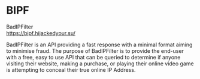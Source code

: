 # BIPF
BadIPFilter  
https://bipf.hijackedyour.su/
  
  
BadIPFilter is an API providing a fast response with a minimal format aiming to minimise
fraud. The purpose of BadIPFilter is to provide the end-user with a free, easy to use API
that can be queried to determine if anyone visiting their website, making a purchase, or
playing their online video game is attempting to conceal their true online IP Address.
